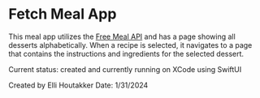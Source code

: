 # Fetch Meal App

This meal app utilizes the [Free Meal API](https://www.themealdb.com/api.php) and has a page showing all desserts alphabetically. When a recipe is selected, it navigates to a page that contains the instructions and ingredients for the selected dessert. 

Current status: created and currently running on XCode using SwiftUI

Created by Elli Houtakker
Date: 1/31/2024
